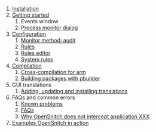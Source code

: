 1. [Installation](Installation)
2. [Getting started](Getting-started)
   1. Events window
   2. [Process monitor dialog](Process-monitor-dialog)
3. [Configuration](Configurations)
   1. [Monitor method: audit](monitor-method-auditd)
   2. [Rules](Rules)
   3. [Rules editor](Rules-editor)
   4. [System rules](System-rules)
4. [Compilation](Compilation)
   1. [Cross-compilation for arm](Cross-compilation)
   2. [Building packages with pbuilder](Building-packages-with-pbuilder)
5. GUI translations
   1. [Adding, updating and installing translations](Adding,-updating-and-installing-new-translations)
6. FAQs and common errors
   1. [Known problems](Known-problems)
   2. [FAQs](FAQs)
   3. [Why OpenSnitch does not intercept application XXX](Why-OpenSnitch-does-not-intercept-application-XXX)
7. [Examples OpenSnitch in action](OpenSnitch-in-action)